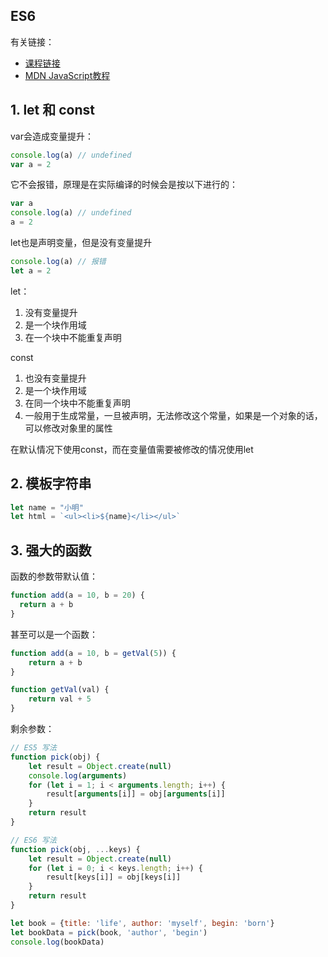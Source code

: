 ## ES6

有关链接：

- [课程链接](https://www.bilibili.com/video/BV1ay4y1r78B/)
- [MDN JavaScript教程](https://developer.mozilla.org/zh-CN/docs/web/JavaScript)

## 1. let 和 const

var会造成变量提升：

```js
console.log(a) // undefined
var a = 2
```

它不会报错，原理是在实际编译的时候会是按以下进行的：

```js
var a
console.log(a) // undefined
a = 2
```



let也是声明变量，但是没有变量提升

```js
console.log(a) // 报错
let a = 2
```



let：

1. 没有变量提升
2. 是一个块作用域
3. 在一个块中不能重复声明

const

1. 也没有变量提升
2. 是一个块作用域
3. 在同一个块中不能重复声明
4. 一般用于生成常量，一旦被声明，无法修改这个常量，如果是一个对象的话，可以修改对象里的属性

在默认情况下使用const，而在变量值需要被修改的情况使用let 

## 2. 模板字符串 

 ```js
let name = "小明"
let html = `<ul><li>${name}</li></ul>`
 ```



## 3. 强大的函数



函数的参数带默认值：

```js
function add(a = 10, b = 20) {
  return a + b
}
```

甚至可以是一个函数：

```js
function add(a = 10, b = getVal(5)) {
    return a + b
}

function getVal(val) {
    return val + 5
}
```



剩余参数：

```js
// ES5 写法
function pick(obj) {
    let result = Object.create(null)
    console.log(arguments)
    for (let i = 1; i < arguments.length; i++) {
        result[arguments[i]] = obj[arguments[i]]
    }
    return result
}
```



```js
// ES6 写法
function pick(obj, ...keys) {
    let result = Object.create(null)
    for (let i = 0; i < keys.length; i++) {
        result[keys[i]] = obj[keys[i]]
    }
    return result
}

let book = {title: 'life', author: 'myself', begin: 'born'}
let bookData = pick(book, 'author', 'begin')
console.log(bookData)
```

